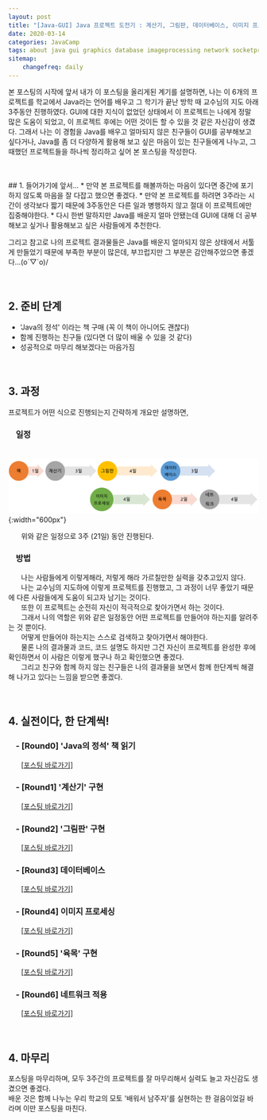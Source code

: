 ```yaml
---
layout: post
title: "[Java-GUI] Java 프로젝트 도전기 : 계산기, 그림판, 데이터베이스, 이미지 프로세싱, 육목, 네트워크"
date: 2020-03-14
categories: JavaCamp
tags: about java gui graphics database imageprocessing network socketprogramming
sitemap:
    changefreq: daily
---
```


본 포스팅의 시작에 앞서 내가 이 포스팅을 올리게된 계기를 설명하면, 나는 이 6개의 프로젝트를 학교에서 Java라는 언어를 배우고 그 학기가 끝난 방학 때 교수님의 지도 아래 3주동안 진행하였다. GUI에 대한 지식이 없었던 상태에서 이 프로젝트는 나에게 정말 많은 도움이 되었고, 이 프로젝트 후에는 어떤 것이든 할 수 있을 것 같은 자신감이 생겼다. 그래서 나는 이 경험을 Java를 배우고 얼마되지 않은 친구들이 GUI를 공부해보고 싶다거나, Java를 좀 더 다양하게 활용해 보고 싶은 마음이 있는 친구들에게 나누고, 그 때했던 프로젝트들을 하나씩 정리하고 싶어 본 포스팅을 작성한다.  
<br/>

<br/>
## 1. 들어가기에 앞서...
* 만약 본 프로젝트를 해볼까하는 마음이 있다면 중간에 포기하지 않도록 마음을 잘 다잡고 했으면 좋겠다.
* 만약 본 프로젝트를 하려면 3주라는 시간이 생각보다 짧기 때문에 3주동안은 다른 일과 병행하지 않고 절대 이 프로젝트에만 집중해야한다.
* 다시 한번 말하지만 Java를 배운지 얼마 안됐는데 GUI에 대해 더 공부해보고 싶거나 활용해보고 싶은 사람들에게 추천한다.

그리고 참고로 나의 프로젝트 결과물들은 Java를 배운지 얼마되지 않은 상태에서 서툴게 만들었기 때문에 부족한 부분이 많은데, 부끄럽지만 그 부분은 감안해주었으면 좋겠다...(o´▽`o)/
<br/><br/><br/>

## 2. 준비 단계
* 'Java의 정석' 이라는 책 구매 (꼭 이 책이 아니어도 괜찮다)
* 함께 진행하는 친구들 (있다면 더 많이 배울 수 있을 것 같다)
* 성공적으로 마무리 해보겠다는 마음가짐
<br/><br/><br/>

## 3. 과정
프로젝트가 어떤 식으로 진행되는지 간략하게 개요만 설명하면,
### ㅤ일정
ㅤㅤ![process](/assets/img/post/About_me/JavaCamp/process.png){:width="600px"}  

ㅤㅤ위와 같은 일정으로 3주 (21일) 동안 진행된다.
### ㅤ방법
ㅤㅤ나는 사람들에게 이렇게해라, 저렇게 해라 가르칠만한 실력을 갖추고있지 않다.  
ㅤㅤ나는 교수님의 지도하에 이렇게 프로젝트를 진행했고, 그 과정이 너무 좋았기 때문에 다른 사람들에게 도움이 되고자 남기는 것이다.  
ㅤㅤ또한 이 프로젝트는 순전히 자신이 적극적으로 찾아가면서 하는 것이다.  
ㅤㅤ그래서 나의 역할은 위와 같은 일정동안 어떤 프로젝트를 만들어야 하는지를 알려주는 것 뿐이다.  
ㅤㅤ어떻게 만들어야 하는지는 스스로 검색하고 찾아가면서 해야한다.  
ㅤㅤ물론 나의 결과물과 코드, 코드 설명도 하지만 그건 자신이 프로젝트를 완성한 후에 확인하면서 이 사람은 이렇게 했구나 하고 확인했으면 좋겠다.  
ㅤㅤ그리고 친구와 함께 하지 않는 친구들은 나의 결과물을 보면서 함께 한단계씩 해결해 나가고 있다는 느낌을 받으면 좋겠다.
<br/><br/><br/>

## 4. 실전이다, 한 단계씩!
### ㅤ- [Round0] 'Java의 정석' 책 읽기
ㅤㅤ[[포스팅 바로가기]](https://0pencoding.github.io/about/java/gui/2020/03/12/JavaCamp_Round0_%EC%9E%90%EB%B0%94%EC%9D%98%EC%A0%95%EC%84%9D%EC%B1%85%EC%9D%BD%EA%B8%B0.html)  

### ㅤ- [Round1] '계산기' 구현
ㅤㅤ[[포스팅 바로가기]](https://0pencoding.github.io/about/java/gui/2020/03/13/JavaCamp_Round1_%EA%B3%84%EC%82%B0%EA%B8%B0.html)  

### ㅤ- [Round2] '그림판' 구현
ㅤㅤ[[포스팅 바로가기]](https://0pencoding.github.io/about/java/gui/graphics/2020/03/13/JavaCamp_Round2_%EA%B7%B8%EB%A6%BC%ED%8C%90.html)  

### ㅤ- [Round3] 데이터베이스
ㅤㅤ[[포스팅 바로가기]](https://0pencoding.github.io/about/java/gui/database/mysql/2020/03/14/JavaCamp_Round3_%EB%8D%B0%EC%9D%B4%ED%84%B0%EB%B2%A0%EC%9D%B4%EC%8A%A4.html)  

### ㅤ- [Round4] 이미지 프로세싱
ㅤㅤ[[포스팅 바로가기]](https://0pencoding.github.io/about/java/gui/imageprocessing/2020/03/14/JavaCamp_Round4_%EC%9D%B4%EB%AF%B8%EC%A7%80%ED%94%84%EB%A1%9C%EC%84%B8%EC%8B%B1.html)  

### ㅤ- [Round5] '육목' 구현
ㅤㅤ[[포스팅 바로가기]](https://0pencoding.github.io/about/java/gui/2020/03/14/JavaCamp_Round5_%EC%9C%A1%EB%AA%A9.html)  

### ㅤ- [Round6] 네트워크 적용
ㅤㅤ[[포스팅 바로가기]](https://0pencoding.github.io/about/java/gui/network/socketprogramming/2020/03/14/JavaCamp_Round6_%EB%84%A4%ED%8A%B8%EC%9B%8C%ED%81%AC%EC%9C%A1%EB%AA%A9.html)
<br/><br/><br/>

## 4. 마무리
포스팅을 마무리하며, 모두 3주간의 프로젝트를 잘 마무리해서 실력도 늘고 자신감도 생겼으면 좋겠다.  
배운 것은 함께 나누는 우리 학교의 모토 '배워서 남주자'를 실현하는 한 걸음이었길 바라며 이만 포스팅을 마친다.  
<br/>
<br/>